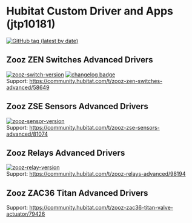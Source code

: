 # Hubitat Custom Driver and Apps (jtp10181)  
[![GitHub tag (latest by date)](https://img.shields.io/github/v/tag/jtp10181/Hubitat?label=Most%20Recent%20Tag&logo=github)](https://github.com/jtp10181/Hubitat/tags)

## Zooz ZEN Switches Advanced Drivers  
[![zooz-switch-version](https://img.shields.io/badge/dynamic/json?color=blue&label=zooz-switch&prefix=v&query=%24.drivers.0.version&url=https%3A%2F%2Fraw.githubusercontent.com%2Fjtp10181%2FHubitat%2Fmain%2FpackageManifest%2Fzooz-zen-switch-dimmer.json&logo=github)](https://github.com/jtp10181/Hubitat/tags)
[![changelog badge](https://img.shields.io/badge/changelog-v1.5.4-important)](CHANGELOG-switch.md)  
Support: https://community.hubitat.com/t/zooz-zen-switches-advanced/58649

## Zooz ZSE Sensors Advanced Drivers  
[![zooz-sensor-version](https://img.shields.io/badge/dynamic/json?color=blue&label=zooz-sensor&prefix=v&query=%24.drivers.0.version&url=https%3A%2F%2Fraw.githubusercontent.com%2Fjtp10181%2FHubitat%2Fmain%2FpackageManifest%2Fzooz-zen-sensors.json)](https://github.com/jtp10181/Hubitat/tags)  
Support: https://community.hubitat.com/t/zooz-zse-sensors-advanced/81074

## Zooz Relays Advanced Drivers  
[![zooz-relay-version](https://img.shields.io/badge/dynamic/json?color=blue&label=zooz-relay&prefix=v&query=%24.drivers.0.version&url=https%3A%2F%2Fraw.githubusercontent.com%2Fjtp10181%2FHubitat%2Fmain%2FpackageManifest%2Fzooz-zen-relays.json)](https://github.com/jtp10181/Hubitat/tags)  
Support: https://community.hubitat.com/t/zooz-relays-advanced/98194

## Zooz ZAC36 Titan Advanced Drivers  
Support: https://community.hubitat.com/t/zooz-zac36-titan-valve-actuator/79426

